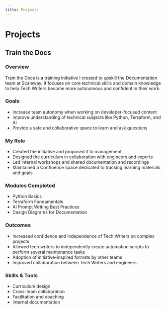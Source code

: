 ```yaml
---
title: Projects
---
```


# Projects

## Train the Docs

### Overview
Train the Docs is a training initiative I created to upskill the Documentation team at Scaleway. It focuses on core technical skills and domain knowledge to help Tech Writers become more autonomous and confident in their work.

### Goals
- Increase team autonomy when working on developer-focused content
- Improve understanding of technical subjects like Python, Terraform, and AI
- Provide a safe and collaborative space to learn and ask questions

### My Role
- Created the initiative and proposed it to management
- Designed the curriculum in collaboration with engineers and experts
- Led internal workshops and shared documentation and recordings
- Maintained a Confluence space dedicated to tracking learning materials and goals

### Modules Completed
- Python Basics
- Terraform Fundamentals
- AI Prompt Writing Best Practices
- Design Diagrams for Documentation

### Outcomes
- Increased confidence and independence of Tech Writers on complex projects
- Allowed tech writers to independently create automation scripts to perform several maintenance tasks
- Adoption of initiative-inspired formats by other teams
- Improved collaboration between Tech Writers and engineers

### Skills & Tools
- Curriculum design
- Cross-team collaboration
- Facilitation and coaching
- Internal documentation
